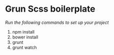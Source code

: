 Grun Scss boilerplate
=====================

*Run the following commands to set up your project*

1.  npm install
2.  bower install
3.  grunt
4.  grunt watch